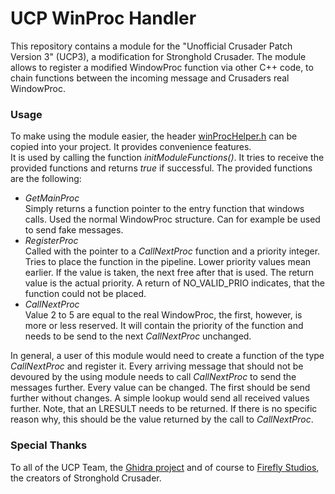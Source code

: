 # UCP WinProc Handler

This repository contains a module for the "Unofficial Crusader Patch Version 3" (UCP3), a modification for Stronghold Crusader.
The module allows to register a modified WindowProc function via other C++ code, to chain functions between the incoming message and Crusaders real WindowProc.

### Usage

To make using the module easier, the header [winProcHelper.h](ucp_winProcHandler/ucp_winProcHandler/winProcHandler.h) can be copied into your project. It provides convenience features.  
It is used by calling the function *initModuleFunctions()*. It tries to receive the provided functions and returns *true* if successful.
The provided functions are the following:

* *GetMainProc*  
  Simply returns a function pointer to the entry function that windows calls. Used the normal WindowProc structure. Can for example be used to send fake messages.
* *RegisterProc*  
  Called with the pointer to a *CallNextProc* function and a priority integer. Tries to place the function in the pipeline. Lower priority values mean earlier. If the value is taken, the next free after that is used. The return value is the actual priority. A return of NO_VALID_PRIO indicates, that the function could not be placed.
* *CallNextProc*  
  Value 2 to 5 are equal to the real WindowProc, the first, however, is more or less reserved. It will contain the priority of the function and needs to be send to the next *CallNextProc* unchanged.

In general, a user of this module would need to create a function of the type *CallNextProc* and register it. Every arriving message that should not be devoured by the using module needs to call *CallNextProc* to send the messages further. Every value can be changed. The first should be send further without changes. A simple lookup would send all received values further. Note, that an LRESULT needs to be returned. If there is no specific reason why, this should be the value returned by the call to *CallNextProc*.

### Special Thanks

To all of the UCP Team, the [Ghidra project](https://github.com/NationalSecurityAgency/ghidra) and
of course to [Firefly Studios](https://fireflyworlds.com/), the creators of Stronghold Crusader.